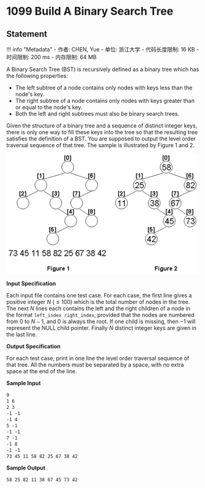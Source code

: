 
# 1099 Build A Binary Search Tree

## Statement

!!! info "Metadata"
    - 作者: CHEN, Yue
    - 单位: 浙江大学
    - 代码长度限制: 16 KB
    - 时间限制: 200 ms
    - 内存限制: 64 MB

A Binary Search Tree (BST) is recursively defined as a binary tree which has the following properties:

- The left subtree of a node contains only nodes with keys less than the node's key.
- The right subtree of a node contains only nodes with keys greater than or equal to the node's key.
- Both the left and right subtrees must also be binary search trees.

Given the structure of a binary tree and a sequence of distinct integer keys, there is only one way to fill these keys into the tree so that the resulting tree satisfies the definition of a BST. You are supposed to output the level order traversal sequence of that tree. The sample is illustrated by Figure 1 and 2.


![figBST.jpg](./statement-assets/24c2521f-aaed-4ef4-bac8-3ff562d80a1b.jpg)


**Input Specification**

Each input file contains one test case. For each case, the first line gives a positive integer $N$ ($\le 100$) which is the total number of nodes in the tree. The next $N$ lines each contains the left and the right children of a node in the format `left_index right_index`, provided that the nodes are numbered from 0 to $N-1$, and 0 is always the root. If one child is missing, then $-1$ will represent the NULL child pointer. Finally $N$ distinct integer keys are given in the last line.

**Output Specification**

For each test case, print in one line the level order traversal sequence of that tree. All the numbers must be separated by a space, with no extra space at the end of the line.

**Sample Input**
```plaintext
9
1 6
2 3
-1 -1
-1 4
5 -1
-1 -1
7 -1
-1 8
-1 -1
73 45 11 58 82 25 67 38 42
```

**Sample Output**
```plaintext
58 25 82 11 38 67 45 73 42
```

